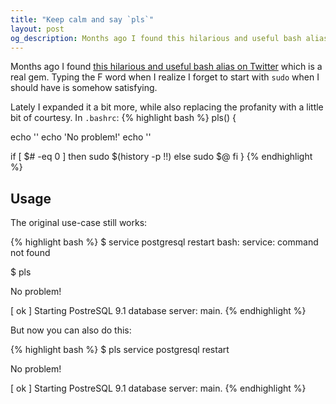 ```yaml
---
title: "Keep calm and say `pls`"
layout: post
og_description: Months ago I found this hilarious and useful bash alias on Twitter which is a real gem. I wrote an expansion and made it a bit more polite.
---
```


Months ago I found [this hilarious and useful bash alias on Twitter](https://twitter.com/liamosaur/status/506975850596536320) which is a real gem. Typing the F word when I
realize I forget to start with `sudo` when I should have is somehow satisfying.

Lately I expanded it a bit more, while also replacing the profanity with a little bit of courtesy. In `.bashrc`:
{% highlight bash %}
pls() {

   echo ''
   echo 'No problem!'
   echo ''

   if [ $# -eq 0 ]
   then
        sudo $(history -p !!)
   else
        sudo $@
   fi
}
{% endhighlight %}

<!--stop-->

## Usage

The original use-case still works:

{% highlight bash %}
$ service postgresql restart
bash: service: command not found

$ pls

No problem!

[ ok ] Starting PostreSQL 9.1 database server: main.
{% endhighlight %}

But now you can also do this:

{% highlight bash %}
$ pls service postgresql restart

No problem!

[ ok ] Starting PostreSQL 9.1 database server: main.
{% endhighlight %}

